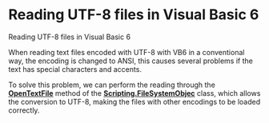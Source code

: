 # Reading UTF-8 files in Visual Basic 6
Reading UTF-8 files in Visual Basic 6


When reading text files encoded with UTF-8 with VB6 in a conventional way, the encoding is changed to ANSI, this causes several problems if the text has special characters and accents.

To solve this problem, we can perform the reading through the [**OpenTextFile**](https://docs.microsoft.com/pt-br/office/vba/language/reference/user-interface-help/opentextfile-method "OpenTextFile") method of the [**Scripting.FileSystemObjec**](https://docs.microsoft.com/pt-br/office/vba/language/reference/user-interface-help/filesystemobject-object "Scripting.FileSystemObjec") class, which allows the conversion to UTF-8, making the files with other encodings to be loaded correctly.
